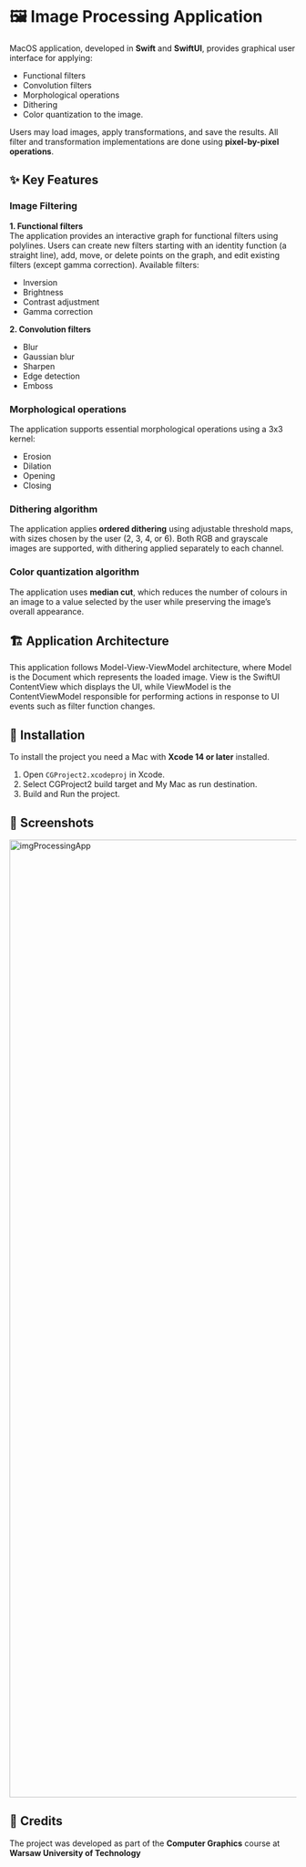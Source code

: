 # 🖼️ Image Processing Application
MacOS application, developed in **Swift** and **SwiftUI**, provides  graphical user interface for applying:
- Functional filters
- Convolution filters
- Morphological operations
- Dithering
- Color quantization
to the image.

Users may load images, apply transformations, and save the results.
All filter and transformation implementations are done using **pixel-by-pixel operations**.

## ✨ Key Features
### Image Filtering
**1. Functional filters** <br>
The application provides an interactive graph for functional filters using polylines. Users can create new filters starting with an identity function (a straight line), add, move, or delete points on the graph, and edit existing filters (except gamma correction). Available filters:
- Inversion
- Brightness 
- Contrast adjustment
- Gamma correction

**2. Convolution filters**
- Blur 
- Gaussian blur
- Sharpen
- Edge detection 
- Emboss

### Morphological operations
The application supports essential morphological operations using a 3x3 kernel:
- Erosion
- Dilation
- Opening
- Closing

### Dithering algorithm
The application applies **ordered dithering** using adjustable threshold maps, with sizes chosen by the user (2, 3, 4, or 6). Both RGB and grayscale images are supported, with dithering applied separately to each channel.

### Color quantization algorithm
The application uses **median cut**, which reduces the number of colours in an image to a value selected by the user while preserving the image’s overall appearance.

## 🏗️ Application Architecture
This application follows Model-View-ViewModel architecture, where Model is the Document which represents the loaded image. View is the SwiftUI ContentView which displays the UI, while ViewModel is the ContentViewModel responsible for performing actions in response to UI events such as filter function changes.

## 🔨 Installation 
To install the project you need a Mac with **Xcode 14 or later** installed.
1. Open `CGProject2.xcodeproj` in Xcode.
2. Select CGProject2 build target and My Mac as run destination.
3. Build and Run the project.

## 📸 Screenshots
<img width="1680" alt="imgProcessingApp" src="https://github.com/user-attachments/assets/7d96ffb1-4d48-4c4c-8192-1ae1458f942f" />

## 📄 Credits
The project was developed as part of the **Computer Graphics** course at **Warsaw University of Technology**

